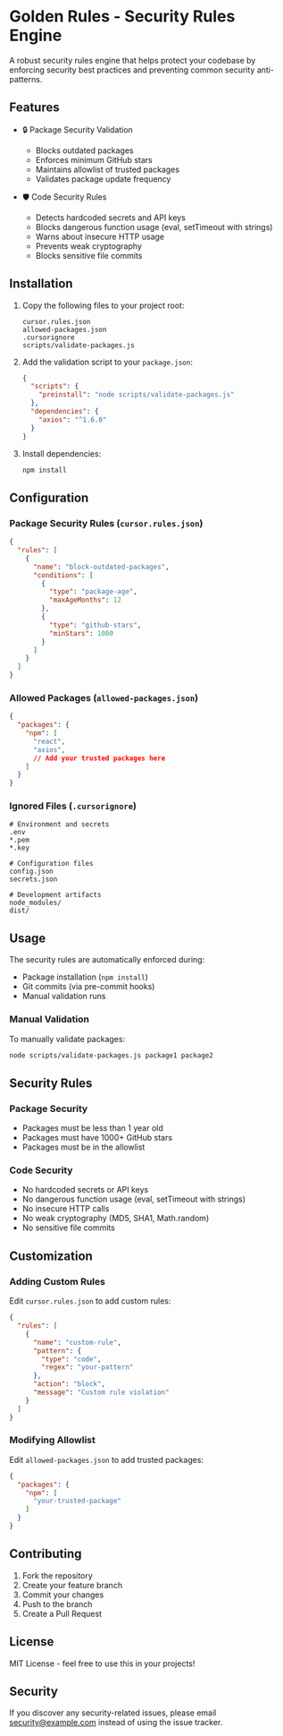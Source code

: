 # Golden Rules - Security Rules Engine

A robust security rules engine that helps protect your codebase by enforcing security best practices and preventing common security anti-patterns.

## Features

- 🔒 Package Security Validation
  - Blocks outdated packages
  - Enforces minimum GitHub stars
  - Maintains allowlist of trusted packages
  - Validates package update frequency

- 🛡️ Code Security Rules
  - Detects hardcoded secrets and API keys
  - Blocks dangerous function usage (eval, setTimeout with strings)
  - Warns about insecure HTTP usage
  - Prevents weak cryptography
  - Blocks sensitive file commits

## Installation

1. Copy the following files to your project root:
   ```
   cursor.rules.json
   allowed-packages.json
   .cursorignore
   scripts/validate-packages.js
   ```

2. Add the validation script to your `package.json`:
   ```json
   {
     "scripts": {
       "preinstall": "node scripts/validate-packages.js"
     },
     "dependencies": {
       "axios": "^1.6.0"
     }
   }
   ```

3. Install dependencies:
   ```bash
   npm install
   ```

## Configuration

### Package Security Rules (`cursor.rules.json`)

```json
{
  "rules": [
    {
      "name": "block-outdated-packages",
      "conditions": [
        {
          "type": "package-age",
          "maxAgeMonths": 12
        },
        {
          "type": "github-stars",
          "minStars": 1000
        }
      ]
    }
  ]
}
```

### Allowed Packages (`allowed-packages.json`)

```json
{
  "packages": {
    "npm": [
      "react",
      "axios",
      // Add your trusted packages here
    ]
  }
}
```

### Ignored Files (`.cursorignore`)

```
# Environment and secrets
.env
*.pem
*.key

# Configuration files
config.json
secrets.json

# Development artifacts
node_modules/
dist/
```

## Usage

The security rules are automatically enforced during:
- Package installation (`npm install`)
- Git commits (via pre-commit hooks)
- Manual validation runs

### Manual Validation

To manually validate packages:
```bash
node scripts/validate-packages.js package1 package2
```

## Security Rules

### Package Security
- Packages must be less than 1 year old
- Packages must have 1000+ GitHub stars
- Packages must be in the allowlist

### Code Security
- No hardcoded secrets or API keys
- No dangerous function usage (eval, setTimeout with strings)
- No insecure HTTP calls
- No weak cryptography (MD5, SHA1, Math.random)
- No sensitive file commits

## Customization

### Adding Custom Rules

Edit `cursor.rules.json` to add custom rules:
```json
{
  "rules": [
    {
      "name": "custom-rule",
      "pattern": {
        "type": "code",
        "regex": "your-pattern"
      },
      "action": "block",
      "message": "Custom rule violation"
    }
  ]
}
```

### Modifying Allowlist

Edit `allowed-packages.json` to add trusted packages:
```json
{
  "packages": {
    "npm": [
      "your-trusted-package"
    ]
  }
}
```

## Contributing

1. Fork the repository
2. Create your feature branch
3. Commit your changes
4. Push to the branch
5. Create a Pull Request

## License

MIT License - feel free to use this in your projects!

## Security

If you discover any security-related issues, please email security@example.com instead of using the issue tracker. 